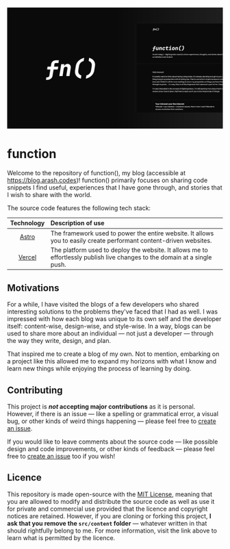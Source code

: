 ![Project banner](docs/banner.svg)

# function

Welcome to the repository of function(), my blog (accessible at https://blog.arash.codes)! function() primarily focuses on sharing code snippets I find useful, experiences that I have gone through, and stories that I wish to share with the world.

The source code features the following tech stack:

|          Technology          | Description of use                                                                                                         |
| :--------------------------: | :------------------------------------------------------------------------------------------------------------------------- |
| [Astro](https://astro.build) | The framework used to power the entire website. It allows you to easily create performant content-driven websites.         |
| [Vercel](https://vercel.com) | The platform used to deploy the website. It allows me to effortlessly publish live changes to the domain at a single push. |

## Motivations

For a while, I have visited the blogs of a few developers who shared interesting solutions to the problems they've faced that I had as well. I was impressed with how each blog was unique to its own self and the developer itself: content-wise, design-wise, and style-wise. In a way, blogs can be used to share more about an individual — not just a developer — through the way they write, design, and plan.

That inspired me to create a blog of my own. Not to mention, embarking on a project like this allowed me to expand my horizons with what I know and learn new things while enjoying the process of learning by doing.

## Contributing

This project is **_not_ accepting major contributions** as it is personal. However, if there is an issue — like a spelling or grammatical error, a visual bug, or other kinds of weird things happening — please feel free to [create an issue](https://github.com/arashnrim/blog/issues/new).

If you would like to leave comments about the source code — like possible design and code improvements, or other kinds of feedback — please feel free to [create an issue](https://github.com/arashnrim/blog/issues/new) too if you wish!

## Licence

This repository is made open-source with the [MIT License](https://github.com/arashnrim/blog/blob/main/LICENSE.md), meaning that you are allowed to modify and distribute the source code as well as use it for private and commercial use provided that the licence and copyright notices are retained. However, if you are cloning or forking this project, **I ask that you remove the `src/content` folder** — whatever written in that should rightfully belong to me. For more information, visit the link above to learn what is permitted by the licence.
